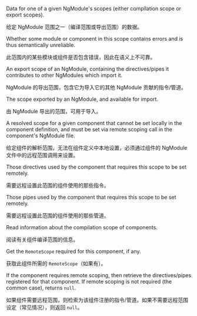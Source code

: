 Data for one of a given NgModule's scopes \(either compilation scope or export scopes\).

给定 NgModule 范围之一（编译范围或导出范围）的数据。

Whether some module or component in this scope contains errors and is thus semantically
unreliable.

此范围内的某些模块或组件是否包含错误，因此在语义上不可靠。

An export scope of an NgModule, containing the directives/pipes it contributes to other NgModules
which import it.

NgModule 的导出范围，包含它为导入它的其他 NgModule 贡献的指令/管道。

The scope exported by an NgModule, and available for import.

由 NgModule 导出的范围，可用于导入。

A resolved scope for a given component that cannot be set locally in the component definition,
and must be set via remote scoping call in the component's NgModule file.

给定组件的解析范围，无法在组件定义中本地设置，必须通过组件的 NgModule
文件中的远程范围调用来设置。

Those directives used by the component that requires this scope to be set remotely.

需要远程设置此范围的组件使用的那些指令。

Those pipes used by the component that requires this scope to be set remotely.

需要远程设置此范围的组件使用的那些管道。

Read information about the compilation scope of components.

阅读有关组件编译范围的信息。

Get the `RemoteScope` required for this component, if any.

获取此组件所需的 `RemoteScope`（如果有）。

If the component requires remote scoping, then retrieve the directives/pipes registered for
that component. If remote scoping is not required \(the common case\), returns `null`.

如果组件需要远程范围，则检索为该组件注册的指令/管道。如果不需要远程范围设定（常见情况），则返回
`null`。
